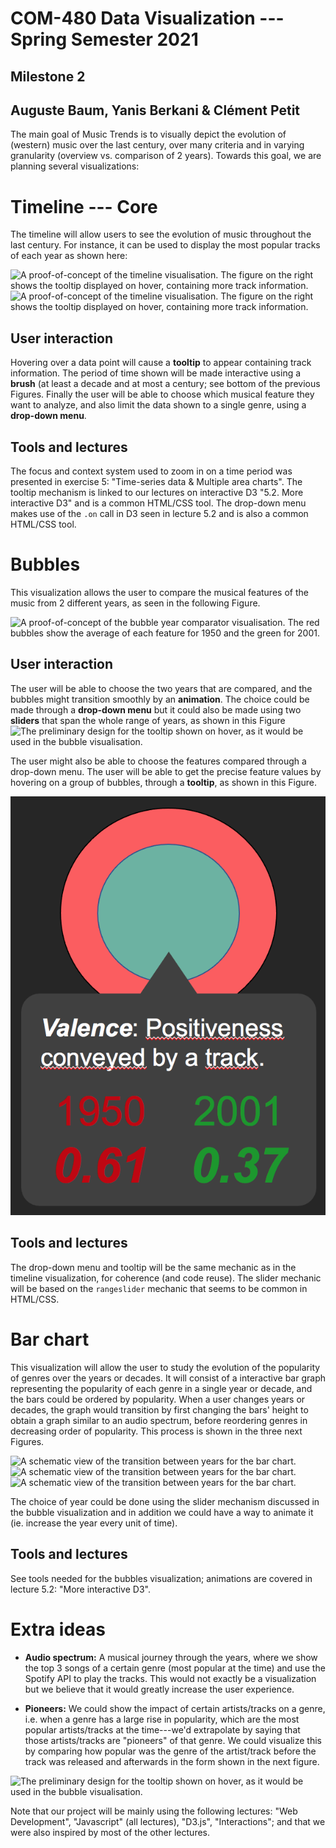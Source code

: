 # COM-480 Data Visualization --- Spring Semester 2021
## Milestone 2

## Auguste Baum, Yanis Berkani & Clément Petit

The main goal of Music Trends is to visually depict the evolution of
(western) music over the last century, over many criteria and in varying
granularity (overview vs. comparison of 2 years). Towards this goal, we
are planning several visualizations:

# Timeline --- Core

The timeline will allow users to see the evolution of music throughout
the last century. For instance, it can be used to display the most
popular tracks of each year as shown here:

![A proof-of-concept of the timeline visualisation. The figure on the
right shows the tooltip displayed on hover, containing more track
information.](figures_m2/timeline_1.png)
![A proof-of-concept of the timeline visualisation. The figure on the
right shows the tooltip displayed on hover, containing more track
information.](figures_m2/timeline_2.png)

## User interaction

Hovering over a data point will cause a **tooltip** to appear containing
track information. The period of time shown will be made interactive
using a **brush** (at least a decade and at most a century; see bottom
of the previous Figures.
Finally the user will be able to choose
which musical feature they want to analyze, and also limit the data
shown to a single genre, using a **drop-down menu**.

## Tools and lectures

The focus and context system used to zoom in on a time period was
presented in exercise 5: "Time-series data & Multiple area charts". The
tooltip mechanism is linked to our lectures on interactive D3 "5.2. More
interactive D3" and is a common HTML/CSS tool. The drop-down menu makes
use of the `.on` call in D3 seen in lecture 5.2 and is also a common
HTML/CSS tool.

# Bubbles

This visualization allows the user to compare the musical features of
the music from 2 different years, as seen in the following Figure.

![A proof-of-concept of the bubble year comparator visualisation. The
red bubbles show the average of each feature for 1950 and the green for
2001.](figures_m2/bubble-viz.png)

## User interaction

The user will be able to choose the two years that are compared, and the
bubbles might transition smoothly by an **animation**. The choice could
be made through a **drop-down menu** but it could also be made using two
**sliders** that span the whole range of years, as shown in this Figure
![The preliminary design for the tooltip shown on hover, as it would be
used in the bubble visualisation.](figures_m2/cursors.png)

The user might also be able to choose the
features compared through a drop-down menu. The user will be able to get
the precise feature values by hovering on a group of bubbles, through a
**tooltip**, as shown in this Figure.

![The preliminary design for the tooltip shown on hover, as it would be used in the bubble visualisation.](figures_m2/tooltip.png)

## Tools and lectures

The drop-down menu and tooltip will be the same mechanic as in the
timeline visualization, for coherence (and code reuse). The slider
mechanic will be based on the `rangeslider` mechanic that seems to be
common in HTML/CSS.

# Bar chart

This visualization will allow the user to study the evolution of the
popularity of genres over the years or decades. It will consist of a
interactive bar graph representing the popularity of each genre in a
single year or decade, and the bars could be ordered by popularity. When
a user changes years or decades, the graph would transition by first
changing the bars' height to obtain a graph similar to an audio
spectrum, before reordering genres in decreasing order of popularity.
This process is shown in the three next Figures.

![A schematic view of the transition between years for the bar
chart.](figures_m2/bar_chart1.png)
![A schematic view of the transition between years for the bar
chart.](figures_m2/bar_chart2.png)
![A schematic view of the transition between years for the bar
chart.](figures_m2/bar_chart3.png)


The choice of year could be done using the slider mechanism discussed in
the bubble visualization and in addition we could have a way to animate
it (ie. increase the year every unit of time).

## Tools and lectures

See tools needed for the bubbles visualization; animations are covered
in lecture 5.2: "More interactive D3".

# Extra ideas

-   **Audio spectrum:** A musical journey through the years, where we
    show the top 3 songs of a certain genre (most popular at the time)
    and use the Spotify API to play the tracks. This would not exactly
    be a visualization but we believe that it would greatly increase the
    user experience.

-   **Pioneers:** We could show the impact of certain artists/tracks on
    a genre, i.e. when a genre has a large rise in popularity, which are
    the most popular artists/tracks at the time---we'd extrapolate by
    saying that those artists/tracks are "pioneers" of that genre. We
    could visualize this by comparing how popular was the genre of the
    artist/track before the track was released and afterwards in the
    form shown in the next figure.

![The preliminary design for the tooltip shown on hover, as it would be
used in the bubble visualisation.](figures_m2/disney.png)

Note that our project will be mainly using the following lectures: "Web
Development", "Javascript" (all lectures), "D3.js", "Interactions"; and
that we were also inspired by most of the other lectures.
